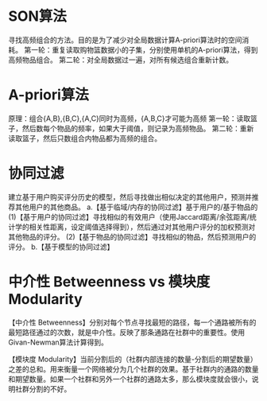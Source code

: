 # SON算法
寻找高频组合的方法。目的是为了减少对全局数据计算A-priori算法时的空间消耗。
第一轮：重复读取购物篮数据小的子集，分别使用单机的A-priori算法，得到高频物品组合。
第二轮：对全局数据过一遍，对所有候选组合重新计数。

# A-priori算法
原理：组合{A,B},{B,C},{A,C}同时为高频，{A,B,C}才可能为高频
第一轮：读取篮子，然后数每个物品的频率，如果大于阈值，则记录为高频物品。
第二轮：重新读取篮子，然后只数组合内物品都为高频的组合。

# 协同过滤
建立基于用户购买评分历史的模型，然后寻找做出相似决定的其他用户，预测并推荐其他用户的其他商品。
a.【基于临域/内存的协同过滤】基于用户的/基于物品的
(1)【基于用户的协同过滤】寻找相似的有效用户（使用Jaccard距离/余弦距离/统计学的相关性距离，设定阈值选择得到），然后通过对其他用户评分的加权预测对其他物品的评分。
(2)【基于物品的协同过滤】寻找相似的物品，然后预测用户的评分。
b.【基于模型的协同过滤】


# 中介性 Betweenness vs 模块度 Modularity
【中介性 Betweenness】分别对每个节点寻找最短的路径，每一个通路被所有的最短路径通过的次数，就是中介性。反映了那条通路在社群中的重要性。使用Givan-Newman算法计算得到。

【模块度 Modularity】当前分割后的（社群内部连接的数量-分割后的期望数量）之差的总和。用来衡量一个网络被分为几个社群的效果。基于社群内的通路的数量和期望数量。如果一个社群和另外一个社群的通路太多，那么模块度就会很小，说明社群分割的不好。

